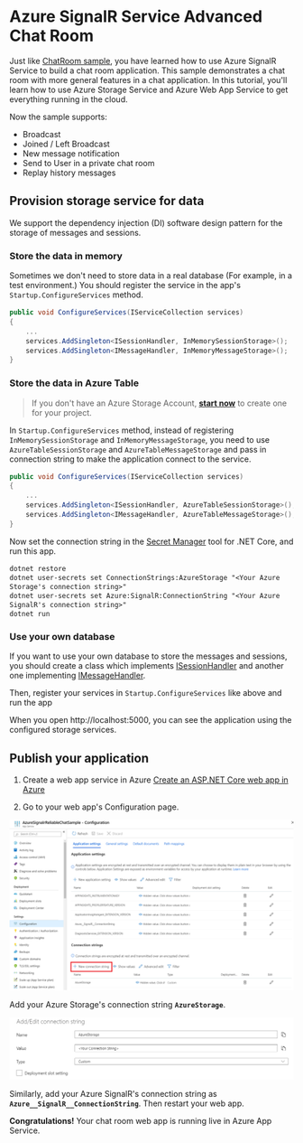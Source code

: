 # Azure SignalR Service Advanced Chat Room

Just like [ChatRoom sample](../ChatRoom), you have learned how to use Azure SignalR Service to build a chat room application. This sample demonstrates a chat room with more general features in a chat application.
In this tutorial, you'll learn how to use Azure Storage Service and Azure Web App Service to get everything running in the cloud.

Now the sample supports:

-   Broadcast
-   Joined / Left Broadcast
-   New message notification
-   Send to User in a private chat room
-   Replay history messages

## Provision storage service for data

We support the dependency injection (DI) software design pattern for the storage of messages and sessions.

### Store the data in memory

Sometimes we don't need to store data in a real database (For example, in a test environment.)
You should register the service in the app's `Startup.ConfigureServices` method.

```cs
public void ConfigureServices(IServiceCollection services)
{
	...
	services.AddSingleton<ISessionHandler, InMemorySessionStorage>();
	services.AddSingleton<IMessageHandler, InMemoryMessageStorage>();
}
```

### Store the data in Azure Table

> If you don't have an Azure Storage Account, **[start now](https://azure.microsoft.com/en-us/services/storage/tables/)** to create one for your project.

In `Startup.ConfigureServices` method, instead of registering `InMemorySessionStorage` and `InMemoryMessageStorage`, you need to use `AzureTableSessionStorage` and `AzureTableMessageStorage` and pass in connection string to make the application connect to the service.

```cs
public void ConfigureServices(IServiceCollection services)
{
	...
	services.AddSingleton<ISessionHandler, AzureTableSessionStorage>();
	services.AddSingleton<IMessageHandler, AzureTableMessageStorage>();
}
```

Now set the connection string in the [Secret Manager](https://docs.microsoft.com/en-us/aspnet/core/security/app-secrets?view=aspnetcore-2.1&tabs=visual-studio#secret-manager) tool for .NET Core, and run this app.

```
dotnet restore
dotnet user-secrets set ConnectionStrings:AzureStorage "<Your Azure Storage's connection string>"
dotnet user-secrets set Azure:SignalR:ConnectionString "<Your Azure SignalR's connection string>"
dotnet run
```

### Use your own database

If you want to use your own database to store the messages and sessions, you should create a class which implements [ISessionHandler](./SessionHandler/ISessionHandler.cs) and another one implementing [IMessageHandler](./MessageHandler/IMessageHandler.cs).

Then, register your services in `Startup.ConfigureServices` like above and run the app

When you open http://localhost:5000, you can see the application using the configured storage services.

## Publish your application

1. Create a web app service in Azure [Create an ASP.NET Core web app in Azure](https://docs.microsoft.com/en-us/azure/app-service/app-service-web-get-started-dotnet)

2. Go to your web app's Configuration page.

![AppConfiguration](./Images/AppConfiguration.PNG)

Add your Azure Storage's connection string **`AzureStorage`**.

![AddConnectionString](./Images/AddConnectionString.PNG)

Similarly, add your Azure SignalR's connection string as **`Azure__SignalR__ConnectionString`**.
Then restart your web app.

**Congratulations!** Your chat room web app is running live in Azure App Service.
